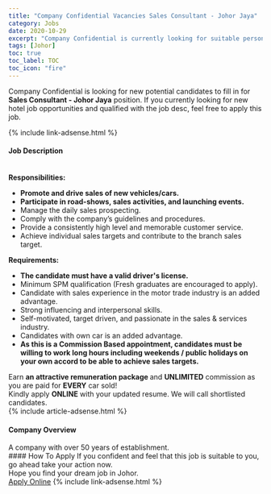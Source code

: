 ```yaml
---
title: "Company Confidential Vacancies Sales Consultant - Johor Jaya" 
category: Jobs 
date: 2020-10-29 
excerpt: "Company Confidential is currently looking for suitable person to fill in the Sales Consultant - Johor Jaya which positioned at Johor" 
tags: [Johor] 
toc: true 
toc_label: TOC 
toc_icon: "fire" 
--- 
```


<p>Company Confidential is looking for new potential candidates to fill in for <b>Sales Consultant - Johor Jaya</b> position. If you currently looking for new hotel job opportunities and qualified with the job desc, feel free to apply this job.
</p>{% include link-adsense.html %} 
<div><div><h4>Job Description</h4></div><div><div><span><div><div><br><strong>Responsibilities:</strong></div><ul><li><strong>Promote and drive sales of new vehicles/cars.</strong></li><li><strong>Participate in road-shows, sales activities, and launching events.</strong></li><li>Manage the daily sales prospecting.</li><li>Comply with the company&#8217;s guidelines and procedures.</li><li>Provide a consistently high level and memorable customer service.</li><li>Achieve individual sales targets and contribute to the branch sales target.</li></ul><div><strong>Requirements:</strong></div><ul><li><strong>The candidate must have a valid driver's license.</strong></li><li>Minimum SPM qualification (Fresh graduates are encouraged to apply).</li><li>Candidate with sales experience in the motor trade industry is an added advantage.</li><li>Strong influencing and interpersonal skills.</li><li>Self-motivated, target driven, and passionate in the sales &amp; services industry.</li><li>Candidates with own car is an added advantage.</li><li><strong>As this is a Commission Based appointment, candidates must be willing to work long hours including weekends / public holidays on your own accord to be able to achieve sales targets.</strong></li></ul><div>Earn <strong>an attractive remuneration package </strong>and <strong>UNLIMITED</strong> commission as you are paid for <strong>EVERY</strong> car sold!</div><div>Kindly apply <strong>ONLINE</strong> with your updated resume. We will call shortlisted candidates.</div></div></span></div></div></div> 
{% include article-adsense.html %} 
<div><div><h4>Company Overview</h4></div><div><div><span><div><div>A company with over 50 years of establishment.</div></div></span></div></div></div> 
#### How To Apply 
If you confident and feel that this job is suitable to you, go ahead take your action now. <br/> 
Hope you find your dream job in Johor. <br/> 
<a href="https://www.jobstreet.com.my/en/job/sales-consultant-johor-jaya-4395186?jobId=jobstreet-my-job-4395186&sectionRank=14&token=0~ca52587c-9a8f-450b-8a9c-a71ff7ac0d76&fr=SRP%20View%20In%20New%20Ta" class="btn btn--info" target="_blank" rel="nofollow noopenner">Apply Online</a> 
{% include link-adsense.html %} 